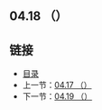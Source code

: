 ## 04.18 （）


## 链接
* [目录](https://github.com/alpha2018/go-zh/blob/master/tour/directory.md)
* 上一节：[04.17 （）](https://github.com/alpha2018/go-zh/blob/master/tour/04.17.md)
* 下一节：[04.19 （）](https://github.com/alpha2018/go-zh/blob/master/tour/04.19.md)
